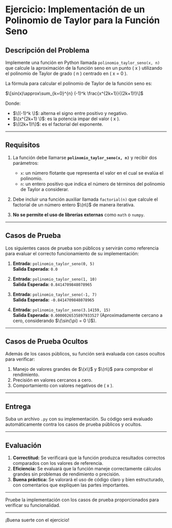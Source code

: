 
# Ejercicio: Implementación de un Polinomio de Taylor para la Función Seno

## **Descripción del Problema**

Implemente una función en Python llamada `polinomio_taylor_seno(x, n)` que calcule la aproximación de la función seno en un punto \( x \) utilizando el polinomio de Taylor de grado \( n \) centrado en \( x = 0 \).

La fórmula para calcular el polinomio de Taylor de la función seno es:

$\[sin(x)\approx\sum_{k=0}^{n} (-1)^k \frac{x^{2k+1}}{(2k+1)!}\]$

Donde:
- $\((-1)^k \)$: alterna el signo entre positivo y negativo.
- $\(x^{2k+1} \)$: es la potencia impar del valor \( x \).
- $\((2k+1)!\)$: es el factorial del exponente.

---

## **Requisitos**

1. La función debe llamarse **`polinomio_taylor_seno(x, n)`** y recibir dos parámetros:
   - `x`: un número flotante que representa el valor en el cual se evalúa el polinomio.
   - `n`: un entero positivo que indica el número de términos del polinomio de Taylor a considerar.

2. Debe incluir una función auxiliar llamada `factorial(n)` que calcule el factorial de un número entero $\(n\)$ de manera iterativa.

3. **No se permite el uso de librerías externas** como `math` o `numpy`.

---

## **Casos de Prueba**

Los siguientes casos de prueba son públicos y servirán como referencia para evaluar el correcto funcionamiento de su implementación:

1. **Entrada:** `polinomio_taylor_seno(0, 5)`  
   **Salida Esperada:** `0.0`

2. **Entrada:** `polinomio_taylor_seno(1, 10)`  
   **Salida Esperada:** `0.8414709848078965`

3. **Entrada:** `polinomio_taylor_seno(-1, 7)`  
   **Salida Esperada:** `-0.8414709848078965`

4. **Entrada:** `polinomio_taylor_seno(3.14159, 15)`  
   **Salida Esperada:** `0.0000026535897933527` (Aproximadamente cercano a cero, considerando $\(\sin(\pi) = 0 \)$).

---

## **Casos de Prueba Ocultos**

Además de los casos públicos, su función será evaluada con casos ocultos para verificar:
1. Manejo de valores grandes de $\(x\)$ y $\(n\)$ para comprobar el rendimiento.
2. Precisión en valores cercanos a cero.
3. Comportamiento con valores negativos de \( x \).

---

## **Entrega**

Suba un archivo `.py` con su implementación. Su código será evaluado automáticamente contra los casos de prueba públicos y ocultos.

---

## **Evaluación**

1. **Correctitud:** Se verificará que la función produzca resultados correctos comparados con los valores de referencia.
2. **Eficiencia:** Se evaluará que la función maneje correctamente cálculos grandes sin problemas de rendimiento o precisión.
3. **Buena práctica:** Se valorará el uso de código claro y bien estructurado, con comentarios que expliquen las partes importantes.

---
Pruebe la implementación con los casos de prueba proporcionados para verificar su funcionalidad.

---

¡Buena suerte con el ejercicio!
